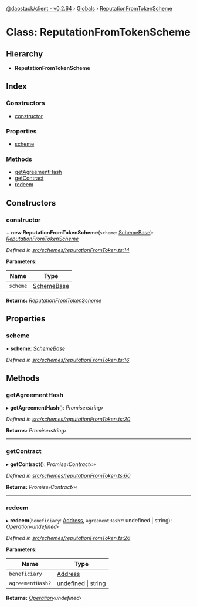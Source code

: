 [@daostack/client - v0.2.64](../README.md) › [Globals](../globals.md) › [ReputationFromTokenScheme](reputationfromtokenscheme.md)

# Class: ReputationFromTokenScheme

## Hierarchy

* **ReputationFromTokenScheme**

## Index

### Constructors

* [constructor](reputationfromtokenscheme.md#constructor)

### Properties

* [scheme](reputationfromtokenscheme.md#scheme)

### Methods

* [getAgreementHash](reputationfromtokenscheme.md#getagreementhash)
* [getContract](reputationfromtokenscheme.md#getcontract)
* [redeem](reputationfromtokenscheme.md#redeem)

## Constructors

###  constructor

\+ **new ReputationFromTokenScheme**(`scheme`: [SchemeBase](schemebase.md)): *[ReputationFromTokenScheme](reputationfromtokenscheme.md)*

*Defined in [src/schemes/reputationFromToken.ts:14](https://github.com/dorgtech/client/blob/74940d1/src/schemes/reputationFromToken.ts#L14)*

**Parameters:**

Name | Type |
------ | ------ |
`scheme` | [SchemeBase](schemebase.md) |

**Returns:** *[ReputationFromTokenScheme](reputationfromtokenscheme.md)*

## Properties

###  scheme

• **scheme**: *[SchemeBase](schemebase.md)*

*Defined in [src/schemes/reputationFromToken.ts:16](https://github.com/dorgtech/client/blob/74940d1/src/schemes/reputationFromToken.ts#L16)*

## Methods

###  getAgreementHash

▸ **getAgreementHash**(): *Promise‹string›*

*Defined in [src/schemes/reputationFromToken.ts:20](https://github.com/dorgtech/client/blob/74940d1/src/schemes/reputationFromToken.ts#L20)*

**Returns:** *Promise‹string›*

___

###  getContract

▸ **getContract**(): *Promise‹Contract‹››*

*Defined in [src/schemes/reputationFromToken.ts:60](https://github.com/dorgtech/client/blob/74940d1/src/schemes/reputationFromToken.ts#L60)*

**Returns:** *Promise‹Contract‹››*

___

###  redeem

▸ **redeem**(`beneficiary`: [Address](../globals.md#address), `agreementHash?`: undefined | string): *[Operation](../globals.md#operation)‹undefined›*

*Defined in [src/schemes/reputationFromToken.ts:26](https://github.com/dorgtech/client/blob/74940d1/src/schemes/reputationFromToken.ts#L26)*

**Parameters:**

Name | Type |
------ | ------ |
`beneficiary` | [Address](../globals.md#address) |
`agreementHash?` | undefined &#124; string |

**Returns:** *[Operation](../globals.md#operation)‹undefined›*

